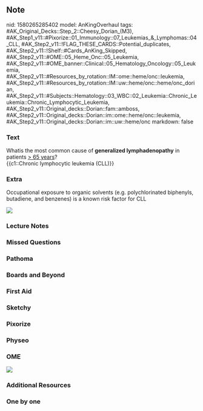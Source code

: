 ## Note
nid: 1580265285402
model: AnKingOverhaul
tags: #AK_Original_Decks::Step_2::Cheesy_Dorian_(M3), #AK_Step1_v11::#Pixorize::01_Immunology::07_Leukemias_&_Lymphomas::04_CLL, #AK_Step2_v11::!FLAG_THESE_CARDS::Potential_duplicates, #AK_Step2_v11::!Shelf::#Cards_AnKing_Skipped, #AK_Step2_v11::#OME::05_Heme_Onc::05_Leukemia, #AK_Step2_v11::#OME_banner::Clinical::05_Hematology_Oncology::05_Leukemia, #AK_Step2_v11::#Resources_by_rotation::IM::ome::heme/onc::leukemia, #AK_Step2_v11::#Resources_by_rotation::IM::uw::heme/onc::heme/onc_dorian, #AK_Step2_v11::#Subjects::Hematology::03_WBC::02_Leukemia::Chronic_Leukemia::Chronic_Lymphocytic_Leukemia, #AK_Step2_v11::Original_decks::Dorian::fam::amboss, #AK_Step2_v11::Original_decks::Dorian::im::ome::heme/onc::leukemia, #AK_Step2_v11::Original_decks::Dorian::im::uw::heme/onc
markdown: false

### Text
<div>
  Whatis the most common cause of <b>generalized
  lymphadenopathy</b> in patients <u>> 65 years</u>?
</div>
<div>
  {{c1::Chronic lymphocytic leukemia (CLL)}}
</div>

### Extra
Occupational exposure to organic solvents (e.g. polychlorinated
biphenyls, butadiene, and benzenes) is a known risk factor for CLL
<div><img src=
"paste-bf217885751d7a0e7dc1d9c4633e1bc43b1c7c3b.jpg"></div>

### Lecture Notes


### Missed Questions


### Pathoma


### Boards and Beyond


### First Aid


### Sketchy


### Pixorize


### Physeo


### OME
<div class="ome-widget">
  <a href=
  "https://onlinemeded.org/spa/hematology-oncology/leukemia/acquire?ref=anki">
  <img src="_OME_AnkiFlashcards_Lesson_2.png"></a>
</div>

### Additional Resources


### One by one

